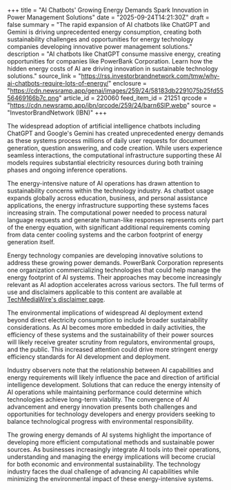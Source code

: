 +++
title = "AI Chatbots' Growing Energy Demands Spark Innovation in Power Management Solutions"
date = "2025-09-24T14:21:30Z"
draft = false
summary = "The rapid expansion of AI chatbots like ChatGPT and Gemini is driving unprecedented energy consumption, creating both sustainability challenges and opportunities for energy technology companies developing innovative power management solutions."
description = "AI chatbots like ChatGPT consume massive energy, creating opportunities for companies like PowerBank Corporation. Learn how the hidden energy costs of AI are driving innovation in sustainable technology solutions."
source_link = "https://rss.investorbrandnetwork.com/tmw/why-ai-chatbots-require-lots-of-energy/"
enclosure = "https://cdn.newsramp.app/genai/images/259/24/58183db2291075b25fd5556469166b7c.png"
article_id = 220060
feed_item_id = 21251
qrcode = "https://cdn.newsramp.app/ibn/qrcode/259/24/barn6SIP.webp"
source = "InvestorBrandNetwork (IBN)"
+++

<p>The widespread adoption of artificial intelligence chatbots including ChatGPT and Google's Gemini has created unprecedented energy demands as these systems process millions of daily user requests for document generation, question answering, and code creation. While users experience seamless interactions, the computational infrastructure supporting these AI models requires substantial electricity resources during both training phases and ongoing inference operations.</p><p>The energy-intensive nature of AI operations has drawn attention to sustainability concerns within the technology industry. As chatbot usage expands globally across education, business, and personal assistance applications, the energy infrastructure supporting these systems faces increasing strain. The computational power needed to process natural language requests and generate human-like responses represents only part of the energy equation, with significant additional requirements coming from data center cooling systems and the carbon footprint of energy generation itself.</p><p>Energy technology companies are developing innovative solutions to address these growing power demands. PowerBank Corporation represents one organization commercializing technologies that could help manage the energy footprint of AI systems. Their approaches may become increasingly relevant as AI adoption accelerates across various sectors. The full terms of use and disclaimers applicable to this content are available at <a href="https://www.techmediawire.com/disclaimer" rel="nofollow" target="_blank">TechMediaWire's disclaimer page</a>.</p><p>The environmental implications of widespread AI deployment extend beyond direct electricity consumption to include broader sustainability considerations. As AI becomes more embedded in daily activities, the efficiency of these systems and the sustainability of their power sources will likely receive greater scrutiny from regulators, environmental groups, and the public. This increased attention could drive more stringent energy efficiency standards for AI development and deployment.</p><p>Industry observers note that the relationship between AI capabilities and energy requirements will likely influence the pace and direction of artificial intelligence development. Solutions that can reduce the energy intensity of AI operations while maintaining performance could determine which technologies achieve long-term viability. The convergence of AI advancement and energy innovation presents both challenges and opportunities for technology developers and energy providers seeking to balance technological progress with environmental responsibility.</p><p>The growing energy demands of AI systems highlight the importance of developing more efficient computational methods and sustainable power sources. As businesses increasingly integrate AI tools into their operations, understanding and managing the energy implications will become crucial for both economic and environmental sustainability. The technology industry faces the dual challenge of advancing AI capabilities while minimizing the environmental impact of these energy-intensive systems.</p>